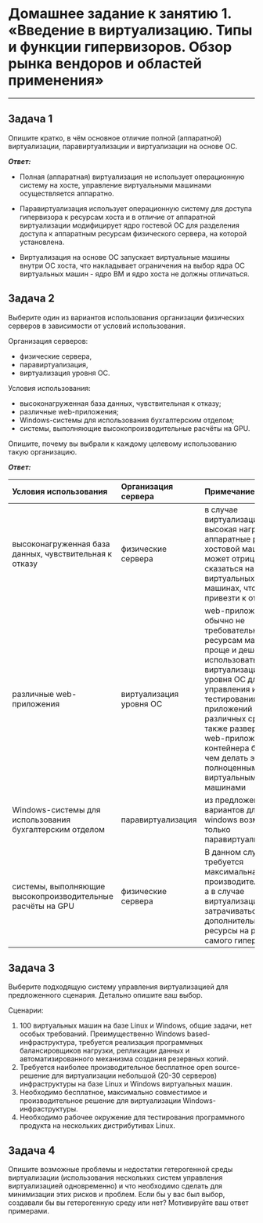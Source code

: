 # Домашнее задание к занятию 1.  «Введение в виртуализацию. Типы и функции гипервизоров. Обзор рынка вендоров и областей применения»

---

## Задача 1

Опишите кратко, в чём основное отличие полной (аппаратной) виртуализации, паравиртуализации и виртуализации на основе ОС.

***Ответ:***

- Полная (аппаратная) виртуализация не использует операционную систему на хосте, управление виртуальными машинами осуществляется аппаратно. 

- Паравиртуализация использует операционную систему для доступа гипервизора к ресурсам хоста и в отличие от аппаратной виртуализации модифицирует ядро гостевой ОС для разделения доступа к аппаратным ресурсам физического сервера, на которой установлена.

- Виртуализация на основе ОС запускает виртуальные машины внутри ОС хоста, что накладывает ограничения на выбор ядра ОС виртуальных машин - ядро ВМ и ядро хоста не должны отличаться.

## Задача 2

Выберите один из вариантов использования организации физических серверов в зависимости от условий использования.

Организация серверов:

- физические сервера,
- паравиртуализация,
- виртуализация уровня ОС.

Условия использования:

- высоконагруженная база данных, чувствительная к отказу;
- различные web-приложения;
- Windows-системы для использования бухгалтерским отделом;
- системы, выполняющие высокопроизводительные расчёты на GPU.

Опишите, почему вы выбрали к каждому целевому использованию такую организацию.

***Ответ:***

| **Условия использования** | **Организация сервера** | **Примечание** |
|:-|:-|:-|
| высоконагруженная база данных, чувствительная к отказу | физические сервера | в случае виртуализации - высокая нагрузка на аппаратные ресурсы хостовой машины может отрицательно сказаться на других виртуальных машинах, что может привезти к отказу |
| различные web-приложения | виртуализация уровня ОС | web-приложения обычно не требовательны к ресурсам машины, проще и дешевле использовать виртуализацию уровня ОС для управления и тестирования web-приложений в различных средах, также развернуть web-приложение из контейнера быстрей, чем делать это с полноценными виртуальными машинами |
| Windows-системы для использования бухгалтерским отделом | паравиртуализация |из предложенных вариантов для windows возможна только паравиртуализация |
| системы, выполняющие высокопроизводительные расчёты на GPU | физические сервера | В данном случае требуется максимальная производительность, а в случае виртуализации будут затрачиваться дополнительные ресурсы на работу самого гипервизора |

## Задача 3

Выберите подходящую систему управления виртуализацией для предложенного сценария. Детально опишите ваш выбор.

Сценарии:

1. 100 виртуальных машин на базе Linux и Windows, общие задачи, нет особых требований. Преимущественно Windows based-инфраструктура, требуется реализация программных балансировщиков нагрузки, репликации данных и автоматизированного механизма создания резервных копий.
2. Требуется наиболее производительное бесплатное open source-решение для виртуализации небольшой (20-30 серверов) инфраструктуры на базе Linux и Windows виртуальных машин.
3. Необходимо бесплатное, максимально совместимое и производительное решение для виртуализации Windows-инфраструктуры.
4. Необходимо рабочее окружение для тестирования программного продукта на нескольких дистрибутивах Linux.

## Задача 4

Опишите возможные проблемы и недостатки гетерогенной среды виртуализации (использования нескольких систем управления виртуализацией одновременно) и что необходимо сделать для минимизации этих рисков и проблем. Если бы у вас был выбор, создавали бы вы гетерогенную среду или нет? Мотивируйте ваш ответ примерами.
